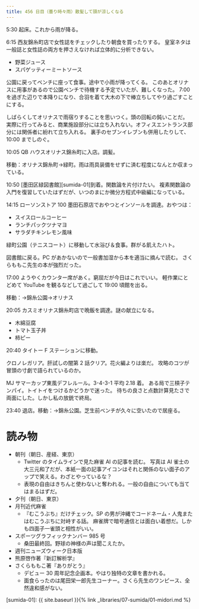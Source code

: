 ```yaml
---
title: 456 日目（曇り時々雨）散髪して頭が涼しくなる
---
```


5:30 起床。これから雨が降る。

6:15 西友錦糸町店で女性誌をチェックしたり朝食を買ったりする。
皇室ネタは一般誌と女性誌の両方を押さえなければ立体的に分析できない。
* 野菜ジュース
* スパゲッティーミートソース

公園に戻ってベンチに座って食事。途中で小雨が降ってくる。
このあとオリナスに用事があるので公園ベンチで待機する予定でいたが、難しくなった。
7:00 を過ぎた辺りで本降りになり、合羽を着て大木の下で棒立ちしてやり過ごすことにする。

しばらくしてオリナスで雨宿りすることを思いつく。頭の回転の鈍いことだ。
実際に行ってみると、商業施設部分には立ち入れない。オフィスエントランス部分には関係者に紛れて立ち入れる。
裏手のセブンイレブンも併用したりして、10:00 までしのぐ。

10:05 QB ハウスオリナス錦糸町に入店。調髪。

移動：オリナス錦糸町→緑町。雨は雨具装備をせずに済む程度になんとか収まっている。

10:50 [墨田区緑図書館][sumida-01]到着。関数論を片付けたい。
複素関数論の入門を復習していたはずだが、いつのまにか微分方程式中級編になっている。

14:15 ローソンストア 100 墨田石原店でおやつとインソールを調達。おやつは：
* スイスロールコーヒー
* ランチパックツナマヨ
* サラダチキンレモン風味

緑町公園（テニスコート）に移動して水浴び＆食事。群がる飢えたハト。

図書館に戻る。PC があかないので一般書加湿から本を適当に摘んで読む。
さくらももこ先生の本が強烈だった。

17:00 ようやくカウンター席があく。窮屈だが今日はこれでいい。
軽作業にとどめて YouTube を観るなどして過ごして 19:00 頃館を出る。

移動：→錦糸公園→オリナス

20:05 カスミオリナス錦糸町店で晩飯を調達。謎の献立になる。
* 木綿豆腐
* トマト玉子丼
* 柿ピー

20:40 タイトー F ステーションに移動。

クロノレガリア。肝試しの闇第 2 話クリア。花火編よりは楽だ。
攻略のコツが冒頭の寸劇で語られているのか。

MJ サマーカップ東風デフレルール。3-4-3-1 平均 2.18 着。
ある局で三槓子テンパイ。トイトイをつけるかどうかで迷った。
待ちの良さと点数計算見たさで両面にした。しかし私の放銃で終局。

23:40 退店。移動：→錦糸公園。芝生前ベンチが久々に空いたので居座る。

# 読み物

* 朝刊（朝日、産経、東京）
  * Twitter のタイムラインで見た麻雀 AI の記事を読む。
    写真は AI 雀士の大三元和了だが、本紙一面の記事アイコンはそれと関係のない面子のアップで笑える。わざとやっているな？
  * 表現の自由はきちんと使わないと奪われる。一般の自由についても当てはまるはずだ。
* 夕刊（朝日、東京）
* 月刊近代麻雀
  * 『むこうぶち』だけチェック。SP の男が沖縄でコードネーム・人鬼またはむこうぶちに対峙する話。
    麻雀牌で暗号通信とは面白い着想だ。しかも四面子一雀頭と相性がいい。
* スポーツグラフィックナンバー 985 号
  * 桑田最終回。野球の神様の声は聞こえたか。
* 週刊ニューズウィーク日本版
* 熊原啓作著『新訂解析学』
* さくらももこ著『ありがとう』
  * デビュー 30 周年記念企画本。やはり独特の文章を書かれる。
  * 面食らったのは尾田栄一郎先生コーナー。さくら先生のワンピース、全然違和感がない。

[sumida-01]: {{ site.baseurl }}{% link _libraries/07-sumida/01-midori.md %}
